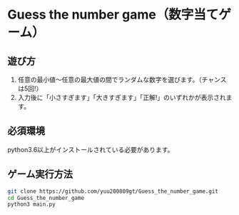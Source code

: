 # Guess the number game（数字当てゲーム）


## 遊び方
1. 任意の最小値〜任意の最大値の間でランダムな数字を選びます。（チャンスは5回!）
2. 入力後に「小さすぎます」「大きすぎます」「正解!」のいずれかが表示されます。


## 必須環境
python3.6以上がインストールされている必要があります。


## ゲーム実行方法

````bash
git clone https://github.com/yuu200809gt/Guess_the_number_game.git
cd Guess_the_number_game
python3 main.py
````



